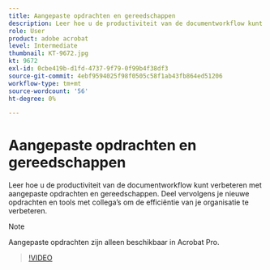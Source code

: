 ```yaml
---
title: Aangepaste opdrachten en gereedschappen
description: Leer hoe u de productiviteit van de documentworkflow kunt verbeteren met aangepaste opdrachten en gereedschappen
role: User
product: adobe acrobat
level: Intermediate
thumbnail: KT-9672.jpg
kt: 9672
exl-id: 0cbe419b-d1fd-4737-9f79-0f99b4f38df3
source-git-commit: 4ebf9594025f98f0505c58f1ab43fb864ed51206
workflow-type: tm+mt
source-wordcount: '56'
ht-degree: 0%

---
```


# Aangepaste opdrachten en gereedschappen

Leer hoe u de productiviteit van de documentworkflow kunt verbeteren met aangepaste opdrachten en gereedschappen. Deel vervolgens je nieuwe opdrachten en tools met collega’s om de efficiëntie van je organisatie te verbeteren.

>[!NOTE]
>
>Aangepaste opdrachten zijn alleen beschikbaar in Acrobat Pro.

>[!VIDEO](https://video.tv.adobe.com/v/340545?quality=12&learn=on&hidetitle=true)
